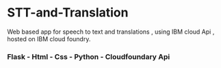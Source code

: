 # STT-and-Translation
Web based app for speech to text and translations , using IBM cloud Api , hosted on IBM cloud foundry.
### Flask - Html - Css - Python - Cloudfoundary Api
